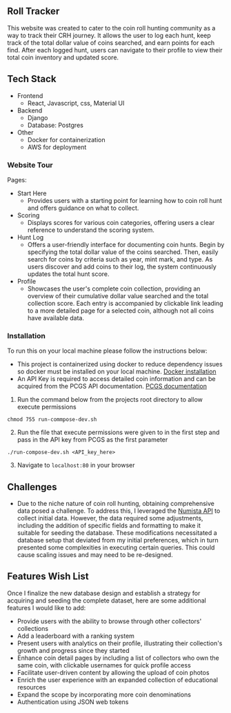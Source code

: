 ## Roll Tracker

This website was created to cater to the coin roll hunting community as a way to track their CRH journey. It allows the user to log each hunt, keep track of the total dollar value of coins searched, and earn points for each find.  After each logged hunt, users can navigate to their profile to view their total coin inventory and updated score.

## Tech Stack
- Frontend
	- React, Javascript, css, Material UI
- Backend
	- Django
	- Database: Postgres
- Other
	- Docker for containerization
	- AWS for deployment
### Website Tour
Pages:
- Start Here
	- Provides users with a starting point for learning how to coin roll hunt and offers guidance on what to collect.
- Scoring 
	- Displays scores for various coin categories, offering users a clear reference to understand the scoring system.
- Hunt Log
	- Offers a user-friendly interface for documenting coin hunts. Begin by specifying the total dollar value of the coins searched. Then, easily search for coins by criteria such as year, mint mark, and type. As users discover and add coins to their log, the system continuously updates the total hunt score.
- Profile
	- Showcases the user's complete coin collection, providing an overview of their cumulative dollar value searched and the total collection score. Each entry is accompanied by clickable link leading to a more detailed page for a selected coin, although not all coins have available data. 

### Installation
To run this on your local machine please follow the instructions below:

- This project is containerized using docker to reduce dependency issues so docker must be installed on your local machine. [Docker installation](https://www.docker.com/get-started/)
- An API Key is required to access detailed coin information and can be acquired from the PCGS API documentation. [PCGS documentation](https://www.pcgs.com/publicapi/documentation)

1. Run the command below from the projects root directory to allow execute permissions

```
chmod 755 run-commpose-dev.sh
```

2. Run the file that execute permissions were given to in the first step and pass in the API key from PCGS as the first parameter

```
./run-compose-dev.sh <API_key_here>
```

3. Navigate to `localhost:80` in your browser


## Challenges

- Due to the niche nature of coin roll hunting, obtaining comprehensive data posed a challenge. To address this, I leveraged the [Numista API](https://en.numista.com/api/doc/index.php) to collect initial data. However, the data required some adjustments, including the addition of specific fields and formatting to make it suitable for seeding the database. These modifications necessitated a database setup that deviated from my initial preferences, which in turn presented some complexities in executing certain queries. This could cause scaling issues and may need to be re-designed.

## Features Wish List 

Once I finalize the new database design and establish a strategy for acquiring and seeding the complete dataset, here are some additional features I would like to add:

- Provide users with the ability to browse through other collectors' collections
- Add a leaderboard with a ranking system
- Present users with analytics on their profile, illustrating their collection's growth and progress since they started
- Enhance coin detail pages by including a list of collectors who own the same coin, with clickable usernames for quick profile access
- Facilitate user-driven content by allowing the upload of coin photos
- Enrich the user experience with an expanded collection of educational resources
- Expand the scope by incorporating more coin denominations
- Authentication using JSON web tokens
